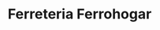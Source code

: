 ---
title: "Ferreteria Ferrohogar"
url: /benitachell-el-poble-nou-de-benitatxell/ferreteria-ferrohogar/
shop: hardware
---